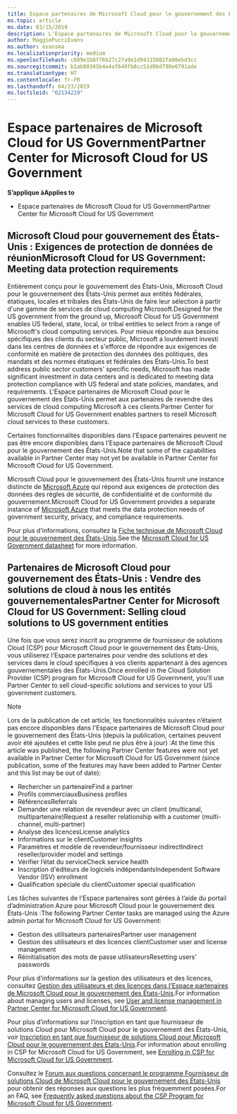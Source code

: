 ```yaml
---
title: Espace partenaires de Microsoft Cloud pour le gouvernement des États-Unis | Espace partenaires de Microsoft Cloud pour le gouvernement des États-Unis
ms.topic: article
ms.date: 03/15/2019
description: L'Espace partenaires de Microsoft Cloud pour le gouvernement des États-Unis est le portail d’entreprise des partenaires Microsoft qui souhaitent proposer des solutions Microsoft Cloud aux clients travaillant avec des agences gouvernementales des États-Unis.
author: MaggiePucciEvans
ms.author: evansma
ms.localizationpriority: medium
ms.openlocfilehash: c689e1b8f76b27c27a9e1d94315082fa98ebd3cc
ms.sourcegitcommit: b1ab80345b4e4af649fb8cc51d96d798e0791ade
ms.translationtype: HT
ms.contentlocale: fr-FR
ms.lasthandoff: 04/23/2019
ms.locfileid: "62134219"
---
```

# <a name="partner-center-for-microsoft-cloud-for-us-government"></a><span data-ttu-id="e21ce-103">Espace partenaires de Microsoft Cloud for US Government</span><span class="sxs-lookup"><span data-stu-id="e21ce-103">Partner Center for Microsoft Cloud for US Government</span></span>

<span data-ttu-id="e21ce-104">**S’applique à**</span><span class="sxs-lookup"><span data-stu-id="e21ce-104">**Applies to**</span></span>

-  <span data-ttu-id="e21ce-105">Espace partenaires de Microsoft Cloud for US Government</span><span class="sxs-lookup"><span data-stu-id="e21ce-105">Partner Center for Microsoft Cloud for US Government</span></span>

## <a name="microsoft-cloud-for-us-government-meeting-data-protection-requirements"></a><span data-ttu-id="e21ce-106">Microsoft Cloud pour gouvernement des États-Unis : Exigences de protection de données de réunion</span><span class="sxs-lookup"><span data-stu-id="e21ce-106">Microsoft Cloud for US Government: Meeting data protection requirements</span></span> 

<span data-ttu-id="e21ce-107">Entièrement conçu pour le gouvernement des États-Unis, Microsoft Cloud pour le gouvernement des États-Unis permet aux entités fédérales, étatiques, locales et tribales des États-Unis de faire leur sélection à partir d'une gamme de services de cloud computing Microsoft.</span><span class="sxs-lookup"><span data-stu-id="e21ce-107">Designed for the US government from the ground up, Microsoft Cloud for US Government enables US federal, state, local, or tribal entities to select from a range of Microsoft's cloud computing services.</span></span> <span data-ttu-id="e21ce-108">Pour mieux répondre aux besoins spécifiques des clients du secteur public, Microsoft a lourdement investi dans les centres de données et s'efforce de répondre aux exigences de conformité en matière de protection des données des politiques, des mandats et des normes étatiques et fédérales des États-Unis.</span><span class="sxs-lookup"><span data-stu-id="e21ce-108">To best address public sector customers’ specific needs, Microsoft has made significant investment in data centers and is dedicated to meeting data protection compliance with US federal and state policies, mandates, and requirements.</span></span> <span data-ttu-id="e21ce-109">L'Espace partenaires de Microsoft Cloud pour le gouvernement des États-Unis permet aux partenaires de revendre des services de cloud computing Microsoft à ces clients.</span><span class="sxs-lookup"><span data-stu-id="e21ce-109">Partner Center for Microsoft Cloud for US Government enables partners to resell Microsoft cloud services to these customers.</span></span>

<span data-ttu-id="e21ce-110">Certaines fonctionnalités disponibles dans l'Espace partenaires peuvent ne pas être encore disponibles dans l'Espace partenaires de Microsoft Cloud pour le gouvernement des États-Unis.</span><span class="sxs-lookup"><span data-stu-id="e21ce-110">Note that some of the capabilities available in Partner Center may not yet be available in Partner Center for Microsoft Cloud for US Government.</span></span>

<span data-ttu-id="e21ce-111">Microsoft Cloud pour le gouvernement des États-Unis fournit une instance distincte de [Microsoft Azure](https://azure.microsoft.com/en-us/overview/clouds/government/) qui répond aux exigences de protection des données des règles de sécurité, de confidentialité et de conformité du gouvernement.</span><span class="sxs-lookup"><span data-stu-id="e21ce-111">Microsoft Cloud for US Government provides a separate instance of [Microsoft Azure](https://azure.microsoft.com/en-us/overview/clouds/government/) that meets the data protection needs of government security, privacy, and compliance requirements.</span></span> 

<span data-ttu-id="e21ce-112">Pour plus d’informations, consultez la [Fiche technique de Microsoft Cloud pour le gouvernement des États-Unis](https://download.microsoft.com/download/C/9/C/C9CA3002-DFC4-4ADA-841F-DF42AEC042FB/Microsoft_Azure_Government_Datasheet_EN_US.PDF).</span><span class="sxs-lookup"><span data-stu-id="e21ce-112">See the [Microsoft Cloud for US Government datasheet](https://download.microsoft.com/download/C/9/C/C9CA3002-DFC4-4ADA-841F-DF42AEC042FB/Microsoft_Azure_Government_Datasheet_EN_US.PDF) for more information.</span></span>

## <a name="partner-center-for-microsoft-cloud-for-us-government-selling-cloud-solutions-to-us-government-entities"></a><span data-ttu-id="e21ce-113">Partenaires de Microsoft Cloud pour gouvernement des États-Unis : Vendre des solutions de cloud à nous les entités gouvernementales</span><span class="sxs-lookup"><span data-stu-id="e21ce-113">Partner Center for Microsoft Cloud for US Government: Selling cloud solutions to US government entities</span></span>

<span data-ttu-id="e21ce-114">Une fois que vous serez inscrit au programme de fournisseur de solutions Cloud (CSP) pour Microsoft Cloud pour le gouvernement des États-Unis, vous utiliserez l'Espace partenaires pour vendre des solutions et des services dans le cloud spécifiques à vos clients appartenant à des agences gouvernementales des États-Unis.</span><span class="sxs-lookup"><span data-stu-id="e21ce-114">Once enrolled in the Cloud Solution Provider (CSP) program for Microsoft Cloud for US Government, you'll use Partner Center to sell cloud-specific solutions and services to your US government customers.</span></span> 

> [!NOTE]  
> <span data-ttu-id="e21ce-115">Lors de la publication de cet article, les fonctionnalités suivantes n’étaient pas encore disponibles dans l'Espace partenaires de Microsoft Cloud pour le gouvernement des États-Unis (depuis la publication, certaines peuvent avoir été ajoutées et cette liste peut ne plus être à jour) :</span><span class="sxs-lookup"><span data-stu-id="e21ce-115">At the time this article was published, the following Partner Center features were not yet available in Partner Center for Microsoft Cloud for US Government (since publication, some of the features may have been added to Partner Center and this list may be out of date):</span></span>

- <span data-ttu-id="e21ce-116">Rechercher un partenaire</span><span class="sxs-lookup"><span data-stu-id="e21ce-116">Find a partner</span></span>
- <span data-ttu-id="e21ce-117">Profils commerciaux</span><span class="sxs-lookup"><span data-stu-id="e21ce-117">Business profiles</span></span>
- <span data-ttu-id="e21ce-118">Références</span><span class="sxs-lookup"><span data-stu-id="e21ce-118">Referrals</span></span>
- <span data-ttu-id="e21ce-119">Demander une relation de revendeur avec un client (multicanal, multipartenaire)</span><span class="sxs-lookup"><span data-stu-id="e21ce-119">Request a reseller relationship with a customer (multi-channel, multi-partner)</span></span>
- <span data-ttu-id="e21ce-120">Analyse des licences</span><span class="sxs-lookup"><span data-stu-id="e21ce-120">License analytics</span></span>
- <span data-ttu-id="e21ce-121">Informations sur le client</span><span class="sxs-lookup"><span data-stu-id="e21ce-121">Customer insights</span></span>
- <span data-ttu-id="e21ce-122">Paramètres et modèle de revendeur/fournisseur indirect</span><span class="sxs-lookup"><span data-stu-id="e21ce-122">Indirect reseller/provider model and settings</span></span>
- <span data-ttu-id="e21ce-123">Vérifier l’état du service</span><span class="sxs-lookup"><span data-stu-id="e21ce-123">Check service health</span></span>
- <span data-ttu-id="e21ce-124">Inscription d'éditeurs de logiciels indépendants</span><span class="sxs-lookup"><span data-stu-id="e21ce-124">Independent Software Vendor (ISV) enrollment</span></span>
- <span data-ttu-id="e21ce-125">Qualification spéciale du client</span><span class="sxs-lookup"><span data-stu-id="e21ce-125">Customer special qualification</span></span>

<span data-ttu-id="e21ce-126">Les tâches suivantes de l'Espace partenaires sont gérées à l’aide du portail d’administration Azure pour Microsoft Cloud pour le gouvernement des États-Unis :</span><span class="sxs-lookup"><span data-stu-id="e21ce-126">The following Partner Center tasks are managed using the Azure admin portal for Microsoft Cloud for US Government:</span></span> 

-   <span data-ttu-id="e21ce-127">Gestion des utilisateurs partenaires</span><span class="sxs-lookup"><span data-stu-id="e21ce-127">Partner user management</span></span>
-   <span data-ttu-id="e21ce-128">Gestion des utilisateurs et des licences client</span><span class="sxs-lookup"><span data-stu-id="e21ce-128">Customer user and license management</span></span>
-   <span data-ttu-id="e21ce-129">Réinitialisation des mots de passe utilisateurs</span><span class="sxs-lookup"><span data-stu-id="e21ce-129">Resetting users' passwords</span></span>

<span data-ttu-id="e21ce-130">Pour plus d’informations sur la gestion des utilisateurs et des licences, consultez [Gestion des utilisateurs et des licences dans l'Espace partenaires de Microsoft Cloud pour le gouvernement des États-Unis](user-management-in-partner-center-for-microsoft-us-govt-cloud.md).</span><span class="sxs-lookup"><span data-stu-id="e21ce-130">For information about managing users and licenses, see [User and license management in Partner Center for Microsoft Cloud for US Government](user-management-in-partner-center-for-microsoft-us-govt-cloud.md).</span></span>

<span data-ttu-id="e21ce-131">Pour plus d’informations sur l’inscription en tant que fournisseur de solutions Cloud pour Microsoft Cloud pour le gouvernement des États-Unis, voir [Inscription en tant que fournisseur de solutions Cloud pour Microsoft Cloud pour le gouvernement des États-Unis](enroll-in-csp-for-microsoft-us-govt-cloud.md).</span><span class="sxs-lookup"><span data-stu-id="e21ce-131">For information about enrolling in CSP for Microsoft Cloud for US Government, see [Enrolling in CSP for Microsoft Cloud for US Government](enroll-in-csp-for-microsoft-us-govt-cloud.md).</span></span>

<span data-ttu-id="e21ce-132">Consultez le [Forum aux questions concernant le programme Fournisseur de solutions Cloud de Microsoft Cloud pour le gouvernement des États-Unis](faq-for-us-govt-cloud.md) pour obtenir des réponses aux questions les plus fréquemment posées.</span><span class="sxs-lookup"><span data-stu-id="e21ce-132">For an FAQ, see [Frequently asked questions about the CSP Program for Microsoft Cloud for US Government](faq-for-us-govt-cloud.md).</span></span>